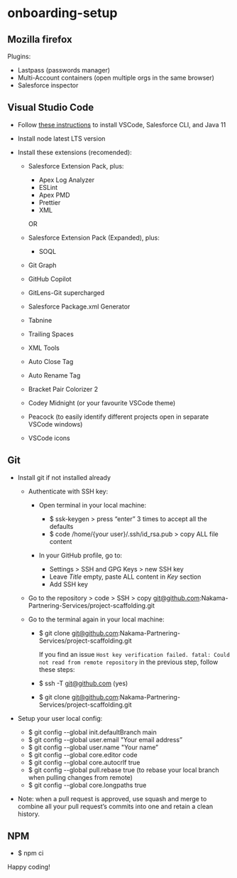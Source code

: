 # onboarding-setup

## Mozilla firefox

Plugins:

-   Lastpass (passwords manager)
-   Multi-Account containers (open multiple orgs in the same browser)
-   Salesforce inspector

## Visual Studio Code

-   Follow [these instructions](https://developer.salesforce.com/tools/vscode/en/getting-started/install) to install VSCode, Salesforce CLI, and Java 11
-   Install node latest LTS version
-   Install these extensions (recomended):

    -   Salesforce Extension Pack, plus:
        -   Apex Log Analyzer
        -   ESLint
        -   Apex PMD
        -   Prettier
        -   XML

        OR

    -   Salesforce Extension Pack (Expanded), plus:
        -   SOQL

    -   Git Graph
    -   GitHub Copilot
    -   GitLens-Git supercharged
    -   Salesforce Package.xml Generator
    -   Tabnine
    -   Trailing Spaces
    -   XML Tools
    -   Auto Close Tag
    -   Auto Rename Tag
    -   Bracket Pair Colorizer 2
    -   Codey Midnight (or your favourite VSCode theme)
    -   Peacock (to easily identify different projects open in separate VSCode windows)
    -   VSCode icons

## Git

-   Install git if not installed already

    -   Authenticate with SSH key:

        -   Open terminal in your local machine:

            -   $ ssk-keygen > press “enter” 3 times to accept all the defaults
            -   $ code /home/{your user}/.ssh/id_rsa.pub > copy ALL file content

        -   In your GitHub profile, go to:
            -   Settings > SSH and GPG Keys > new SSH key
            -   Leave _Title_ empty, paste ALL content in _Key_ section
            -   Add SSH key

    -   Go to the repository > code > SSH > copy git@github.com:Nakama-Partnering-Services/project-scaffolding.git

    -   Go to the terminal again in your local machine:
        -   $ git clone git@github.com:Nakama-Partnering-Services/project-scaffolding.git

            If you find an issue `Host key verification failed. fatal: Could not read from remote repository` in the previous step, follow these steps:

        - $ ssh -T git@github.com (yes)
        - $ git clone git@github.com:Nakama-Partnering-Services/project-scaffolding.git

-   Setup your user local config:
    -   $ git config --global init.defaultBranch main
    -   $ git config --global user.email "Your email address”
    -   $ git config --global user.name "Your name”
    -   $ git config --global core.editor code
    -   $ git config --global core.autocrlf true
    -   $ git config --global pull.rebase true (to rebase your local branch when pulling changes from remote)
    -   $ git config --global core.longpaths true

-   Note: when a pull request is approved, use squash and merge to combine all your pull request’s commits into one and retain a clean history.

## NPM

-   $ npm ci

Happy coding!

